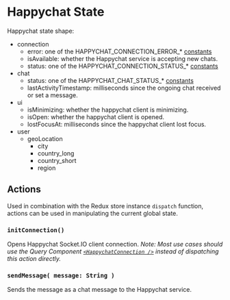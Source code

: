 Happychat State
===============

Happychat state shape:

- connection
  - error: one of the HAPPYCHAT_CONNECTION_ERROR_* [constants](./constants.js)
  - isAvailable: whether the Happychat service is accepting new chats.
  - status: one of the HAPPYCHAT_CONNECTION_STATUS_* [constants](./constants.js)
- chat
  - status: one of the HAPPYCHAT_CHAT_STATUS_* [constants](./constants.js)
  - lastActivityTimestamp: milliseconds since the ongoing chat received or set a message.
- ui
  - isMinimizing: whether the happychat client is minimizing.
  - isOpen: whether the happychat client is opened.
  - lostFocusAt: milliseconds since the happychat client lost focus.
- user
  - geoLocation
    - city
    - country_long
    - country_short
    - region

## Actions

Used in combination with the Redux store instance `dispatch` function, actions can be used in manipulating the current global state.

  ### `initConnection()`

Opens Happychat Socket.IO client connection. _Note: Most use cases should use the Query Component
[`<HappychatConnection />`](../../components/happychat/connection.jsx) instead of dispatching
this action directly._

### `sendMessage( message: String )`

Sends the message as a chat message to the Happychat service.
